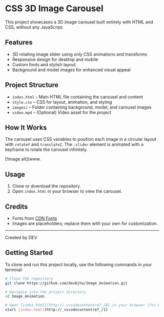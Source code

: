 # CSS 3D Image Carousel

This project showcases a 3D image carousel built entirely with HTML and CSS, without any JavaScript.

## Features

- 3D rotating image slider using only CSS animations and transforms
- Responsive design for desktop and mobile
- Custom fonts and stylish layout
- Background and model images for enhanced visual appeal

## Project Structure

- `index.html` – Main HTML file containing the carousel and content
- `style.css` – CSS for layout, animation, and styling
- `images/` – Folder containing background, model, and carousel images
- `video.mp4` – (Optional) Video asset for the project

## How It Works

The carousel uses CSS variables to position each image in a circular layout with `rotateY` and `translateZ`. The `.slider` element is animated with a keyframe to rotate the carousel infinitely.

[!image alt](www.
## Usage

1. Clone or download the repository.
2. Open `index.html` in your browser to view the carousel.

## Credits

- Fonts from [CDN Fonts](https://www.cdnfonts.com/)
- Images are placeholders; replace them with your own for customization.

---
Created by DEV


## Getting Started

To clone and run this project locally, use the following commands in your terminal:

```bash
# Clone the repository
git clone https://github.com/dev0jha/Image_Animation.git

# Navigate into the project directory
cd Image_Animation

# Open [index.html](http://_vscodecontentref_/0) in your browser (for Windows)
start [index.html](http://_vscodecontentref_/1)
